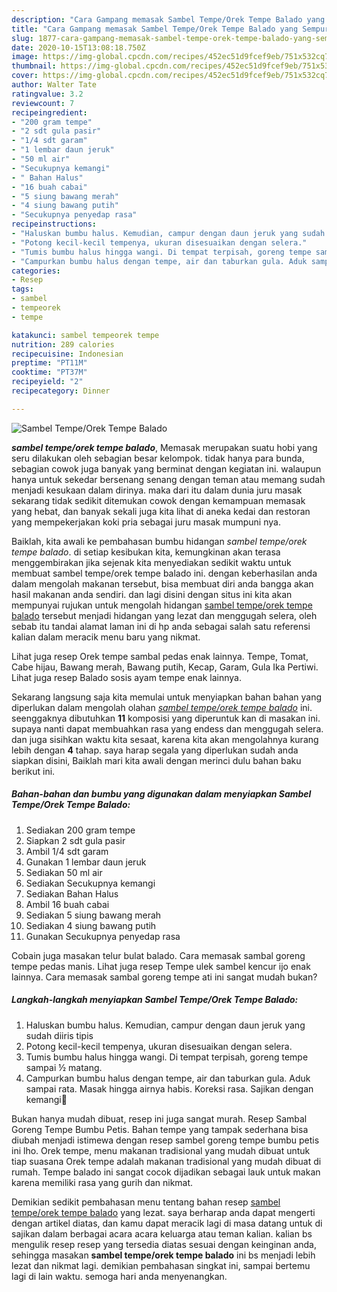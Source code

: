 ```yaml
---
description: "Cara Gampang memasak Sambel Tempe/Orek Tempe Balado yang Sempurna"
title: "Cara Gampang memasak Sambel Tempe/Orek Tempe Balado yang Sempurna"
slug: 1877-cara-gampang-memasak-sambel-tempe-orek-tempe-balado-yang-sempurna
date: 2020-10-15T13:08:18.750Z
image: https://img-global.cpcdn.com/recipes/452ec51d9fcef9eb/751x532cq70/sambel-tempeorek-tempe-balado-foto-resep-utama.jpg
thumbnail: https://img-global.cpcdn.com/recipes/452ec51d9fcef9eb/751x532cq70/sambel-tempeorek-tempe-balado-foto-resep-utama.jpg
cover: https://img-global.cpcdn.com/recipes/452ec51d9fcef9eb/751x532cq70/sambel-tempeorek-tempe-balado-foto-resep-utama.jpg
author: Walter Tate
ratingvalue: 3.2
reviewcount: 7
recipeingredient:
- "200 gram tempe"
- "2 sdt gula pasir"
- "1/4 sdt garam"
- "1 lembar daun jeruk"
- "50 ml air"
- "Secukupnya kemangi"
- " Bahan Halus"
- "16 buah cabai"
- "5 siung bawang merah"
- "4 siung bawang putih"
- "Secukupnya penyedap rasa"
recipeinstructions:
- "Haluskan bumbu halus. Kemudian, campur dengan daun jeruk yang sudah diiris tipis"
- "Potong kecil-kecil tempenya, ukuran disesuaikan dengan selera."
- "Tumis bumbu halus hingga wangi. Di tempat terpisah, goreng tempe sampai ½ matang."
- "Campurkan bumbu halus dengan tempe, air dan taburkan gula. Aduk sampai rata. Masak hingga airnya habis. Koreksi rasa. Sajikan dengan kemangi🤗"
categories:
- Resep
tags:
- sambel
- tempeorek
- tempe

katakunci: sambel tempeorek tempe 
nutrition: 289 calories
recipecuisine: Indonesian
preptime: "PT11M"
cooktime: "PT37M"
recipeyield: "2"
recipecategory: Dinner

---
```



![Sambel Tempe/Orek Tempe Balado](https://img-global.cpcdn.com/recipes/452ec51d9fcef9eb/751x532cq70/sambel-tempeorek-tempe-balado-foto-resep-utama.jpg)

<b><i>sambel tempe/orek tempe balado</i></b>, Memasak merupakan suatu hobi yang seru dilakukan oleh sebagian besar kelompok. tidak hanya para bunda, sebagian cowok juga banyak yang berminat dengan kegiatan ini. walaupun hanya untuk sekedar bersenang senang dengan teman atau memang sudah menjadi kesukaan dalam dirinya. maka dari itu dalam dunia juru masak sekarang tidak sedikit ditemukan cowok dengan kemampuan memasak yang hebat, dan banyak sekali juga kita lihat di aneka kedai dan restoran yang mempekerjakan koki pria sebagai juru masak mumpuni nya.

Baiklah, kita awali ke pembahasan bumbu hidangan <i>sambel tempe/orek tempe balado</i>. di setiap kesibukan kita, kemungkinan akan terasa menggembirakan jika sejenak kita menyediakan sedikit waktu untuk membuat sambel tempe/orek tempe balado ini. dengan keberhasilan anda dalam mengolah makanan tersebut, bisa membuat diri anda bangga akan hasil makanan anda sendiri. dan lagi disini dengan situs ini kita akan mempunyai rujukan untuk mengolah hidangan <u>sambel tempe/orek tempe balado</u> tersebut menjadi hidangan yang lezat dan menggugah selera, oleh sebab itu tandai alamat laman ini di hp anda sebagai salah satu referensi kalian dalam meracik menu baru yang nikmat.

Lihat juga resep Orek tempe sambal pedas enak lainnya. Tempe, Tomat, Cabe hijau, Bawang merah, Bawang putih, Kecap, Garam, Gula Ika Pertiwi. Lihat juga resep Balado sosis ayam tempe enak lainnya.


Sekarang langsung saja kita memulai untuk menyiapkan bahan bahan yang diperlukan dalam mengolah olahan <u><i>sambel tempe/orek tempe balado</i></u> ini. seenggaknya dibutuhkan <b>11</b> komposisi yang diperuntuk kan di masakan ini. supaya nanti dapat membuahkan rasa yang endess dan menggugah selera. dan juga sisihkan waktu kita sesaat, karena kita akan mengolahnya kurang lebih dengan <b>4</b> tahap. saya harap segala yang diperlukan sudah anda siapkan disini, Baiklah mari kita awali dengan merinci dulu bahan baku berikut ini.

<!--inarticleads1-->

##### Bahan-bahan dan bumbu yang digunakan dalam menyiapkan Sambel Tempe/Orek Tempe Balado:

1. Sediakan 200 gram tempe
1. Siapkan 2 sdt gula pasir
1. Ambil 1/4 sdt garam
1. Gunakan 1 lembar daun jeruk
1. Sediakan 50 ml air
1. Sediakan Secukupnya kemangi
1. Sediakan  Bahan Halus
1. Ambil 16 buah cabai
1. Sediakan 5 siung bawang merah
1. Sediakan 4 siung bawang putih
1. Gunakan Secukupnya penyedap rasa


Cobain juga masakan telur bulat balado. Cara memasak sambal goreng tempe pedas manis. Lihat juga resep Tempe ulek sambel kencur ijo enak lainnya. Cara memasak sambal goreng tempe ati ini sangat mudah bukan? 

<!--inarticleads2-->

##### Langkah-langkah menyiapkan Sambel Tempe/Orek Tempe Balado:

1. Haluskan bumbu halus. Kemudian, campur dengan daun jeruk yang sudah diiris tipis
1. Potong kecil-kecil tempenya, ukuran disesuaikan dengan selera.
1. Tumis bumbu halus hingga wangi. Di tempat terpisah, goreng tempe sampai ½ matang.
1. Campurkan bumbu halus dengan tempe, air dan taburkan gula. Aduk sampai rata. Masak hingga airnya habis. Koreksi rasa. Sajikan dengan kemangi🤗


Bukan hanya mudah dibuat, resep ini juga sangat murah. Resep Sambal Goreng Tempe Bumbu Petis. Bahan tempe yang tampak sederhana bisa diubah menjadi istimewa dengan resep sambel goreng tempe bumbu petis ini lho. Orek tempe, menu makanan tradisional yang mudah dibuat untuk tiap suasana Orek tempe adalah makanan tradisional yang mudah dibuat di rumah. Tempe balado ini sangat cocok dijadikan sebagai lauk untuk makan karena memiliki rasa yang gurih dan nikmat. 

Demikian sedikit pembahasan menu tentang bahan resep <u>sambel tempe/orek tempe balado</u> yang lezat. saya berharap anda dapat mengerti dengan artikel diatas, dan kamu dapat meracik lagi di masa datang untuk di sajikan dalam berbagai acara acara keluarga atau teman kalian. kalian bs mengulik resep resep yang tersedia diatas sesuai dengan keinginan anda, sehingga masakan <b>sambel tempe/orek tempe balado</b> ini bs menjadi lebih lezat dan nikmat lagi. demikian pembahasan singkat ini, sampai bertemu lagi di lain waktu. semoga hari anda menyenangkan.
